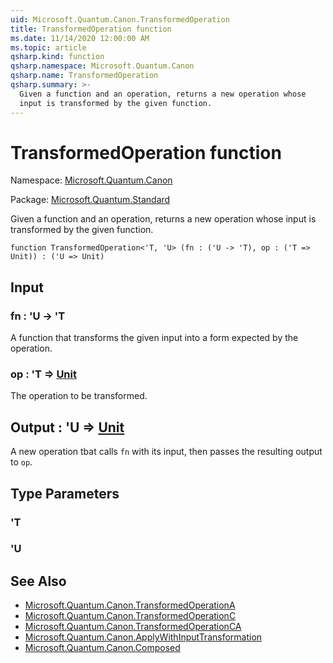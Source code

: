 ```yaml
---
uid: Microsoft.Quantum.Canon.TransformedOperation
title: TransformedOperation function
ms.date: 11/14/2020 12:00:00 AM
ms.topic: article
qsharp.kind: function
qsharp.namespace: Microsoft.Quantum.Canon
qsharp.name: TransformedOperation
qsharp.summary: >-
  Given a function and an operation, returns a new operation whose
  input is transformed by the given function.
---
```


# TransformedOperation function

Namespace: [Microsoft.Quantum.Canon](xref:Microsoft.Quantum.Canon)

Package: [Microsoft.Quantum.Standard](https://nuget.org/packages/Microsoft.Quantum.Standard)


Given a function and an operation, returns a new operation whoseinput is transformed by the given function.

```qsharp
function TransformedOperation<'T, 'U> (fn : ('U -> 'T), op : ('T => Unit)) : ('U => Unit)
```


## Input

### fn : 'U -> 'T

A function that transforms the given input into a form expected by theoperation.


### op : 'T => [Unit](xref:microsoft.quantum.lang-ref.unit) 

The operation to be transformed.



## Output : 'U => [Unit](xref:microsoft.quantum.lang-ref.unit) 

A new operation tbat calls `fn` with its input, then passes theresulting output to `op`.

## Type Parameters

### 'T


### 'U



## See Also

- [Microsoft.Quantum.Canon.TransformedOperationA](xref:Microsoft.Quantum.Canon.TransformedOperationA)
- [Microsoft.Quantum.Canon.TransformedOperationC](xref:Microsoft.Quantum.Canon.TransformedOperationC)
- [Microsoft.Quantum.Canon.TransformedOperationCA](xref:Microsoft.Quantum.Canon.TransformedOperationCA)
- [Microsoft.Quantum.Canon.ApplyWithInputTransformation](xref:Microsoft.Quantum.Canon.ApplyWithInputTransformation)
- [Microsoft.Quantum.Canon.Composed](xref:Microsoft.Quantum.Canon.Composed)